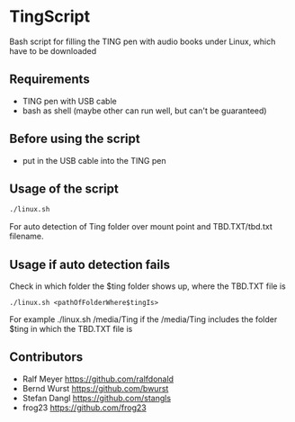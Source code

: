 # TingScript
Bash script for filling the TING pen with audio books under Linux, which have to be downloaded

## Requirements ##
- TING pen with USB cable
- bash as shell (maybe other can run well, but can't be guaranteed)

## Before using the script
- put in the USB cable into the TING pen

## Usage of the script
```bash
./linux.sh
```
For auto detection of Ting folder over mount point and TBD.TXT/tbd.txt filename.

## Usage if auto detection fails
Check in which folder the $ting folder shows up, where the TBD.TXT file is
```shell
./linux.sh <pathOfFolderWhere$tingIs>
```
For example ./linux.sh /media/Ting if the /media/Ting includes the folder $ting in which the TBD.TXT file is

## Contributors
- Ralf Meyer https://github.com/ralfdonald
- Bernd Wurst https://github.com/bwurst
- Stefan Dangl https://github.com/stangls
- frog23 https://github.com/frog23